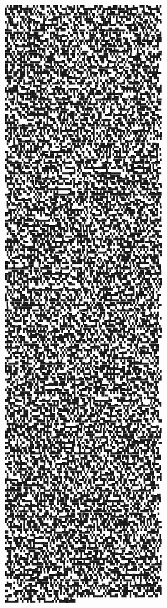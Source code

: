 ▞▟▟▉▜▄▟▄▞▞▝▉▝▚▝▉▝▃▞▆▟▐▞▜▃▄▃▛▟▚▃▆▟▉▟▃▜▄▟▅▝▜▝▇▃▟▞▙▞▙▝▛▝▊▜▞▞▆▃▝▞▙▝▅▃▙▞▚▞▅▟▊▞▄▝▃▛▐▟▇▃▛▜▜▟▄▞▃▜▅▟▄▝▚▝█▞▝▝▉▞▙▃▝▝▐▞▃▟▇▜▝▝▄▝▇▜▝▟▟▞▝▝█▞▟▝▐▝▛▜▟▝▞▜▞▃▚▝▟▃▚▜▙▟▐▝▞▛▐▜▚▟▃▃▙▟▝▟▅▝▐▃▜▃▝▜▜▞▅▟█▜▃▞▜▞▃▃▟▞▆▞▛▞▚▞▝▟▃▝▚▝▚▝▊▃▙▟▉▞▝▝▆▜▅▝▝▟▞▃▃▝▃▟▛▟▄▃▆▃▆▃▃▝▉▟▊▝▛▞▜▞▄▜▜▟▜▜▚▜▙▟█▃▞▝▐▜▟▃▄▃▚▞▜▝▊▝▐▟▞▝▉▟▐▝▜▟▝▝▝▝▆▟▝▟▞▃▚▟▉▝▛▞▚▜▞▛▐▜▙▃▆▝▚▜▟▃▞▃▞▞▄▞▄▟▛▟▞▟▃▞▛▟▇▝▇▝▃▟▉▟▟▃▛▟█▟▚▝▅▃▆▟█▜▅▞▚▞▟▞▄▝▟▃▛▃▟▞▝▝▟▃▜▝▅▛▇▟▞▟▞▜▙▝▞▛▇▝▛▃▟▟▛▃▚▃▞▃▟▟▞▛▇▝▃▜▟▝█▟▝▟▝▞▃▃▝▜▟▟▚▛▇▟▅▃▟▟▜▝▐▝▄▝▃▝▝▃▛▜▞▞▜▟▚▜▜▛▇▞▄▟▛▝▞▜▜▝▉▝▞▜▚▃▙▝▅▟█▝▞▞▄▝▝▟▃▟▛▝▄▜▟▟▛▟▃▜▞▜▟▞▚▃▃▞▝▟█▜▄▃▅▝▛▃▞▃▜▝█▝▅▝▉▝▅▃▞▃▛▞▄▞▜▜▄▞▜▟▝▝▉▝▉▝▜▟▜▜▙▜▅▝▆▟▞▞▆▞▚▃▟▝▟▞▚▟▅▞▅▃▟▃▟▞▄▞▃▝▉▜▛▟▆▞▄▟▉▟▚▟▜▟▐▞▜▟▟▟▇▞▜▟▐▟▛▞▞▜▅▞▚▜▄▃▜▛▇▃▝▜▃▞▆▝█▜▄▝▉▟▟▟▃▟▆▞▚▟▛▝▅▞▞▞▃▝▐▃▝▝▛▜▅▟▃▞▃▞▞▞▚▝▝▝▄▃▚▞▝▟▉▝▉▝▆▝▅▜▙▝▊▝▚▛▐▃▅▜▝▜▙▞▛▃▟▞▅▝▆▃▚▟▛▃▅▝▟▝▄▜▟▜▚▃▟▝▅▟▆▞▞▜▜▃▞▞▄▟█▝▆▃▞▝▜▜▃▞▝▃▆▟▃▝▃▃▃▝▃▞▚▃▛▝▟▞▄▝▇▝▆▟▅▟▞▟▚▝█▞▙▟▜▜▛▜▄▃▟▟█▞▜▞▞▃▟▞▙▜▟▝▐▝▟▃▝▟▉▟▉▞▚▟▟▃▄▞▝▝▝▜▚▃▆▞▃▝▛▞▃▟▐▝▊▟▟▜▛▟▆▟▃▝▅▃▅▟▛▝▝▟▉▟▚▝▃▃▟▟▉▟▇▝▄▃▚▟▊▟▄▝▉▝▐▃▄▝▊▞▆▃▄▝▜▃▜▞▄▜▃▞▆▟▅▜▙▟█▞▛▟▃▟▝▟▞▝▃▜▃▝▊▞▝▟█▃▞▞▛▝▇▟▚▃▅▝▆▜▞▜▅▟▅▜▙▃▆▜▟▃▝▝█▝▉▟▆▞▅▝▟▝▐▃▝▟▟▃▞▛▐▟█▜▅▝█▃▃▝▃▝▉▃▜▟▇▟▅▟█▝▝▝▟▜▚▟▊▞▚▟▟▞▄▝▇▝▃▟▚▃▟▃▞▃▛▝▇▃▆▝▉▃▛▞▜▃▝▝▚▃▞▝▄▝▐▜▅▝▉▟▟▝▊▃▚▟▇▝▛▃▛▃▄▃▝▃▆▝▊▞▅▞▟▞▃▝▆▞▛▜▜▜▞▃▄▃▆▃▜▛▐▟▄▞▚▝▛▞▞▟▆▝▆▞▆▟▜▞▟▃▙▝▅▜▙▝█▜▝▞▆▜▙▜▝▞▟▜▜▛▐▜▛▃▙▞▜▜▚▞▙▟▐▃▙▟▃▟▜▜▄▃▜▝▝▃▚▛▇▜▅▃▜▞▃▃▄▟▃▛▐▃▝▃▜▝▟▞▟▟▞▞▃▜▞▝▄▞▞▝▄▞▅▞▟▝▄▞▃▜▝▟▝▟▅▝▊▟▞▞▞▝▛▟▞▞▝▝▟▟▚▛▐▝▇▃▄▟▃▝▆▟▄▞▝▜▚▟▝▝▇▟▊▟▛▟▞▞▝▞▝▟▚▃▜▝▄▃▞▟▊▟▚▝▝▝▝▝▃▟▅▜▟▝▚▜▟▃▛▝▇▝▃▜▃▞▚▜▟▞▛▝▜▝▛▟█▟▇▜▃▝▛▟▝▃▛▝▊▝▚▛▇▃▝▃▛▟▞▟▟▟▛▞▄▃▚▃▃▟▆▟█▞▄▝▃▝▄▝▆▜▞▟▐▝▅▟▐▟▞▝▃▟▊▝▅▟▜▝▐▟▃▝█▝▟▟▃▝▞▛▇▟▊▟▅▝▐▞▄▝▇▝▃▝▃▝▊▟▐▟▝▟▟▃▞▃▅▞▜▟▅▜▅▟▝▜▅▃▅▃▚▃▛▃▆▛▐▃▆▃▙▝▟▃▄▝▅▟▊▟▉▜▛▝▃▟▃▝▇▛▐▃▝▟▄▟▉▟▞▃▟▞▙▝▜▟▉▞▆▞▄▟▝▃▆▟▆▞▜▝▄▃▄▝█▝▟▃▙▃▄▟▉▞▃▞▆▞▜▝█▃▆▟▃▟▐▝▃▝▆▟▃▜▅▃▅▝▟▃▜▜▝▞▜▝▃▃▄▟▝▞▄▃▄▝▅▃▄▟▄▃▃▃▝▝▛▜▅▃▟▟▜▞▜▃▙▟▞▃▚▝▐▞▛▟▉▃▟▃▅▝▇▃▃▝▃▝▃▜▚▝▜▞▜▜▙▟▉▜▙▃▙▝▉▝▉▃▞▃▙▜▚▟▄▜▃▜▝▝▊▛▇▟▚▞▆▜▄▞▅▟▐▃▆▝▆▞▅▝▛▜▟▝▆▞▛▜▟▛▇▜▜▟█▞▅▞▃▝▄▞▄▟▃▝▆▞▅▟▇▜▃▃▆▃▃▃▄▝▝▃▝▟▃▜▅▃▆▞▅▃▆▝▇▞▞▞▚▝▇▟▃▜▅▝▃▟▐▞▙▝▚▞▝▞▅▝▛▝▐▟▃▃▃▟▇▝▇▟▜▝▇▟▟▟▜▜▙▟█▟▄▟▜▃▜▃▞▟▆▟▆▝▊▝█▃▅▃▅▝▞▞▝▃▜▟▛▝█▞▅▝▟▜▙▛▐▜▟▟▛▜▝▟▐▝▇▞▞▝▄▃▝▝▄▜▚▛▐▞▆▃▆▝▇▝▄▞▛▜▄▝▇▛▐▃▟▜▞▝▟▜▝▝▊▝▇▞▟▜▃▞▙▃▆▟▜▟▞▜▄▃▅▜▚▝▄▃▞▞▞▜▙▟█▟▇▝▛▟▇▜▚▜▟▃▄▃▄▜▝▞▜▃▜▜▟▞▃▞▞▟▆▃▝▟▛▝▃▞▅▝▇▜▝▞▃▝▟▟▃▝▐▝▅▟▜▃▚▝▜▟▜▟▞▝▞▝▅▃▟▝▛▃▄▞▅▞▚▜▛▝▉▞▄▝█▟▝▃▟▟▚▟▜▟▆▞▄▃▃▃▞▞▆▞▟▝▇▜▄▝▇▞▝▞▆▃▅▞▚▟▅▝▄▃▝▝▟▜▄▟▐▃▅▟▇▝▝▜▛▟▆▃▟▟▞▟▅▃▃▟▊▝▊▞▛▝▊▞▄▟▚▝▚▜▄▟▚▟▛▝▟▞▝▜▞▞▚▞▜▞▄▝▉▃▝▟▅▝▄▟▃▝▇▟▐▜▃▜▜▟▐▛▇▟▐▟▐▃▆▝▜▃▞▝▚▜▞▞▜▝▊▟▟▞▄▜▄▃▝▝▇▞▚▃▞▝▇▟▇▜▟▜▞▟█▞▃▃▚▟█▟▟▝▛▃▝▞▃▞▞▃▚▞▚▟▉▜▛▃▞▃▅▜▄▟▇▟█▞▚▃▝▟▊▞▛▟▞▟▃▃▙▃▆▛▐▟▟▜▙▜▝▜▚▛▇▞▜▜▜▟▃▜▅▟▊▃▙▃▚▟▟▞▝▞▆▃▄▟▝▟▜▝█▃▙▟▚▞▝▃▝▝▅▝▅▝▆▞▅▝▛▝▝▜▙▟█▟▞▃▆▃▝▟▆▜▚▜▚▜▝▜▝▜▜▜▄▝▉▜▛▃▆▟▚▝▅▟▊▛▐▟▇▞▃▃▞▜▝▞▚▜▄▟▚▝▞▝▞▝▜▝▅▝▞▃▅▛▇▟▇▜▟▝▜▃▜▟▆▝▃▝▚▞▄▛▐▞▄▃▛▃▝▝▅▞▚▛▇▟▊▝▆▞▟▟▜▟▇▝▅▞▆▃▝▃▝▟▛▝▊▞▚▃▟▜▛▃▙▝▇▟▉▜▟▟▅▝▞▞▆▜▅▝▞▜▛▞▛▃▙▟▃▝█▟▉▃▟▃▃▟▅▜▚▃▚▟▇▟▝▃▚▃▆▝▄▃▄▝▄▜▞▝▅▛▐▃▞▟▜▟▆▟▝▞▙▃▄▞▆▝█▃▅▜▜▟▊▃▜▝▛▞▄▟▇▃▅▟▃▃▞▝▐▟▟▝▐▛▐▟▟▟▞▃▟▟▞▃▟▞▞▟▊▟█▃▙▟▊▛▐▝▟▞▜▃▆▟▟▝▇▞▅▃▛▃▛▝▆▟▜▞▞▝▐▟▚▝▇▜▜▝█▟▊▝▃▞▛▟▃▞▃▞▃▝▜▟▜▃▜▜▝▝█▝▞▝▄▃▚▞▚▝▅▃▝▜▞▝▛▞▜▜▞▞▛▝▃▝▄▟▊▝▃▟▚▜▙▝▞▟▜▃▚▃▞▟▜▃▅▃▄▃▆▟▃▃▄▞▆▃▄▃▄▜▅▃▜▝▚▟▇▟▞▝▛▃▛▟█▝▐▞▆▜▚▝▞▞▞▞▝▜▃▝▜▝▇▟▝▞▞▝▇▞▃▝▄▝▉▞▝▛▐▞▄▛▐▟▆▃▆▜▜▃▄▟▐▟█▃▚▜▝▃▙▝▆▟▟▜▙▜▞▃▚▝▊▟▅▟▚▃▜▟▟▝▟▝▝▝▅▝▟▜▙▟▃▃▜▃▚▟▄▜▝▝▃▟▚▟▐▝▉▜▛▟▇▟█▃▙▃▚▝▛▟▊▞▙▞▟▃▙▟▜▞▞▟▇▞▄▟▇▞▜▜▜▜▞▞▄▟▞▟▉▝▃▟▃▝▊▜▜▜▛▃▃▜▞▃▛▜▃▞▚▝▊▝▝▃▄▟▜▝▚▜▙▝▚▃▚▃▙▃▅▞▅▞▙▝▛▝▝▞▞▞▙▞▄▟▚▝▅▟▟▞▚▜▟▝▃▞▆▃▞▝▆▞▃▜▚▟▜▝▇▞▚▝▞▞▃▞▞▝█▃▟▞▟▟▞▜▄▟▐▃▝▃▝▟▞▜▛▃▅▝▐▝▉▜▄▝▉▞▜▃▅▞▝▃▟▃▛▜▟▞▞▝▟▝▆▟▞▝▜▝▟▜▄▃▄▝▚▟▃▜▅▃▄▝▃▝▐▟▉▟▄▝▊▞▅▃▄▟▐▞▜▟▆▞▜▜▄▝▞▞▟▟▜▟▅▜▚▃▙▟▐▛▐▜▟▟▞▟▟▞▃▟█▞▛▝▞▝▅▟▝▛▇▝▅▝▅▝▇▟▉▟▜▃▛▜▝▝▝▟▚▟▊▜▅▜▃▞▅▃▝▟▆▛▇▟▞▝▟▃▆▟█▜▙▝▜▛▐▝▛▝▞▝▇▟▚▝▇▟▞▝▇▞▞▜▄▝█▝▅▟▅▞▞▟▜▃▝▃▞▞▛▞▚▜▞▜▙▝▞▞▅▛▇▞▜▞▛▞▚▝▛▟▝▃▚▝▜▛▐▜▃▟▚▟▊▟▟▃▅▞▞▜▜▛▇▃▜▟▝▜▛▃▞▃▟▟▇▝▃▝▚▟▅▞▜▜▝▃▄▜▃▝▜▝▊▃▅▃▜▛▇▝▞▃▟▃▞▞▚▝▉▃▞▜▜▃▚▝▞▞▜▃▛▜▝▜▜▝▝▟▟▛▐▜▝▃▄▞▚▞▞▟▇▟▃▜▛▃▟▝▅▝▅▜▄▞▙▛▐▝▅▜▜▝▞▝▜▜▟▃▞▞▚▞▅▝▜▝▛▟▉▃▙▃▅▃▚▝▞▃▝▞▅▞▃▃▅▝▇▟▃▝▞▜▙▃▅▃▟▟▃▝▉▞▃▜▄▃▟▝▆▝▅▞▙▜▃▝▟▝█▟▅▟▃▃▚▞▟▛▇▝▅▝█▞▅▞▃▟▉▞▛▞▟▜▞▝▃▟▚▞▞▟▞▞▆▟█▜▙▟▟▃▆▝▛▟▆▃▝▜▃▝▚▜▜▟▊▝▝▟▉▞▄▝▅▟▛▃▚▃▄▞▆▝▐▞▜▃▟▝▇▝▚▟▟▟▃▞▜▟▉▞▙▛▐▞▆▟▞▞▃▟▝▃▚▞▛▃▙▜▙▟▉▝▆▝▇▟▐▟▉▃▅▞▆▟▜▜▄▞▜▟▟▝▐▛▐▃▅▟▇▃▟▝▊▞▟▝▚▛▐▃▅▛▇▞▟▝▜▃▅▟▊▟▉▞▝▟▃▟▉▝▅▞▛▜▃▃▚▜▄▃▆▞▞▜▃▝▇▜▅▞▛▞▅▝▉▞▆▝▜▝▟▝▊▃▄▃▅▃▚▃▝▜▝▃▅▛▇▝█▛▇▞▃▟▇▜▅▟▟▝▜▞▆▝▞▝▊▝▊▜▃▟▉▜▙▝▜▜▜▝▛▟▝▛▇▜▄▜▝▟▄▃▚▝▜▝▉▃▝▝▝▝▇▞▅▜▚▃▝▜▝▜▞▟▛▝▅▃▜▝▉▃▛▃▅▃▞▃▃▜▟▟▞▟█▝▆▝▉▜▃▃▃▃▙▝▜▟▇▃▟▃▅▜▝▝▜▜▅▃▜▜▄▃▝▟▛▜▅▃▆▝▆▟▟▝▄▞▛▜▜▃▟▛▐▝▇▟▄▛▇▃▅▃▚▃▞▟▝▃▙▃▞▞▄▜▜▞▚▃▙▜▄▝▅▟▜▝▉▟▐▝▆▟▇▞▟▜▝▜▅▝▊▞▟▞▝▜▛▃▅▝▟▝▃▞▜▃▆▝▜▃▞▟▉▝▚▟█▝▃▃▞▜▃▟▇▝▇▃▝▞▚▞▟▟▚▟▆▜▞▝▜▟▃▞▆▝▞▃▆▝▇▜▝▝▛▟▚▝▐▞▞▟▝▟▝▜▅▟▐▞▛▟▝▜▙▞▞▟▉▃▅▜▃▟▞▜▄▟▃▞▆▝▅▜▙▟▆▝▇▝▞▝▅▝▛▛▇▟▟▜▃▟▛▝▜▟▟▝▛▝▜▃▃▃▅▜▚▃▆▟▚▜▜▝▟▜▃▟▃▟▛▝▐▝▆▝▚▃▄▟▉▜▙▝▄▜▛▞▜▟▜▟▄▝▇▟▛▃▞▃▟▜▝▃▙▞▆▟▐▞▅▞▟▃▜▞▙▟▛▞▄▝▊▃▞▟▉▞▆▝▛▜▄▜▄▜▟▝▐▞▃▟▛▜▙▜▚▜▃▞▝▜▛▃▃▟▄▝▟▞▆▟█▟█▝▃▟▞▟▊▟▟▃▛▝▐▝▄▝▜▞▟▞▜▝▉▞▟▟▄▃▙▟▝▞▃▜▞▜▞▞▃▟▝▞▆▃▙▝▛▟▆▟▇▜▛▟▞▃▅▜▄▜▞▃▞▟▊▟▛▟▊▟▜▃▜▟▃▃▛▝▊▞▆▃▜▃▆▜▝▝▅▝▃▞▟▜▛▞▃▝▜▞▛▃▃▞▜▜▜▞▙▜▅▃▙▜▝▟▆▟▛▝▅▟▚▃▙▟▃▟▜▞▞▝▜▜▃▟▅▜▜▃▟▟▐▜▛▝▊▟▞▞▜▝▊▝▄▝▆▃▟▞▙▝▆▜▞▃▟▝▊▃▚▟▊▝▉▜▅▝▞▝▜▟▊▛▇▝▇▜▄▞▆▝▐▟▊▃▆▝▇▟▅▞▝▟▉▝▜▝▇▝▃▃▅▟▜▜▝▟▐▟▛▝▚▞▚▛▐▞▚▞▆▟▃▟▞▝▚▟▊▟▃▝▅▝▞▟▄▞▆▞▝▟█▃▞▃▚▟▝▞▆▃▛▝█▝▛▟▝▟▟▝▄▝▇▝▞▟▆▝▄▟▜▃▜▞▄▟▚▝▐▞▜▃▛▟▞▝▊▟▞▜▃▝▛▝▉▝▊▜▜▝▞▝▜▛▐▃▆▟▊▝▜▃▚▞▅▝▄▞▄▟▊▝▚▟▄▃▃▝▞▟▊▟▛▜▚▜▝▟▉▜▝▛▇▞▞▃▛▞▄▜▅▜▅▞▟▟▝▟▚▞▃▃▛▝▐▟▊▛▐▜▚▝▆▟▇▜▙▃▆▟▄▞▜▝▆▞▛▞▄▝▚▜▅▝▚▜▝▃▃▟▝▃▅▜▝▟▚▝▟▃▚▝▃▟▉▃▟▟▇▟▉▝▊▜▃▝▞▜▃▞▟▟▃▜▚▟▝▞▝▃▚▞▚▛▇▃▆▃▜▃▜▝▇▞▃▃▟▟▃▞▛▝▟▞▞▟▇▟▛▝▞▟▐▜▅▟▟▝▊▜▅▝▚▞▜▟▟▞▛▝▟▞▄▛▐▟▄▜▚▛▐▞▄▛▐▞▄▃▅▟▅▟▛▞▅▃▃▝▊▟▟▞▅▛▐▟▊▛▐▟▆▜▚▟▆▟▆▛▐▟▄▃▄▟▄▝▞▜▚▞▛▝▄▟▊▜▅▜▅▞▙▃▆▟▅▟▜▟▃▜▚▝▐▜▙▃▜▜▝▜▙▃▜▝▇▜▚▃▙▞▚▟▅▝▟▜▚▝▟▞▚▝▜▜▞▞▃▟▃▜▃▝▆▝▄▝▚▜▄▛▇▞▅▝▚▃▆▟▚▟▇▟▞▞▅▟▅▝▇▝▞▜▚▟▅▜▞▝▚▟▊▟▟▟▚▃▛▟▃▟▛▟▃▞▃▃▟▟▉▝▊▛▇▝▞▛▇▞▜▜▟▃▅▞▙▜▜▛▇▃▝▟▆▝▛▃▛▝▞▜▚▟▅▝█▞▝▝▐▛▇▃▛▟▆▜▟▟▉▝▛▜▝▟▛▞▛▞▆▟▊▃▄▝▜▟▐▜▝▟▃▝▟▟▅▟▐▝▉▟▊▞▛▜▃▜▛▞▅▞▝▝▅▜▚▃▆▟▐▞▜▟▚▝█▜▜▜▚▞▜▝▞▞▞▝▛▃▅▝▅▝▜▝▛▝▞▜▚▞▙▟▜▃▃▟▄▛▇▞▆▃▟▞▞▝▜▝▝▜▜▃▆▜▚▝▊▞▝▝▚▟█▟▆▃▚▃▙▃▞▝▜▃▅▞▄▞▞▟█▞▛▟▛▃▜▟▆▝▞▞▚▞▃▟▃▝▆▝▊▛▐▝▐▞▞▝▄▝▐▞▅▝█▟▚▝█▜▃▃▄▃▚▜▝▝▅▞▙▝▅▜▅▞▙▃▛▃▟▜▃▛▇▝▐▜▙▝▚▞▜▟▊▜▚▜▄▟▄▞▛▞▜▟▟▃▄▞▜▝▄▝█▜▟▝▉▃▄▟▊▟▄▟▞▝▟▜▜▃▞▃▞▝▇▜▝▟█▞▚▞▞▝▉▝▃▝▝▃▛▜▅▞▛▞▅▞▟▜▄▜▅▝▉▜▜▃▆▝▉▜▞▝▜▟▄▃▛▃▆▞▞▞▝▞▜▟▝▝▊▝▛▟▅▟▝▟▉▞▟▜▝▝▃▟▚▝▄▟▃▟▃▟▅▜▙▟▄▟▚▜▄▝▇▃▄▞▅▟▇▛▇▛▇▝▟▜▚▜▙▝█▞▙▟▅▞▙▜▄▞▝▜▝▝▟▟▇▟▄▟▜▜▙▟▝▜▙▜▚▃▄▛▇▞▃▞▙▞▃▟▟▝▉▞▃▞▜▃▄▃▟▜▚▜▛▟▛▛▐▟▅▜▝▟▄▝█▞▞▟▆▝▄▃▆▞▚▜▃▟▊▞▚▃▟▜▅▜▙▟▛▃▟▟▟▃▛▜▛▝▝▃▃▟▆▟▊▝▝▜▙▜▞▃▚▞▙▝▆▞▜▜▙▃▙▃▄▃▟▟▇▞▚▝▝▝▝▜▚▞▃▟▇▜▄▟▉▜▚▞▚▞▃▞▃▃▚▟█▟▚▟▝▞▝▝▆▟▚▜▃▃▜▝▐▝▛▞▙▜▚▟▆▝▝▟▝▃▆▃▛▜▛▛▐▞▞▟▃▜▃▟▇▃▚▜▃▞▛▃▅▃▛▝▄▞▄▟▐▃▙▟▄▟▆▟▛▃▄▝▝▃▃▞▙▟▅▃▝▝▉▃▚▃▜▝▇▝▐▟▝▃▅▞▞▝▞▝▞▟▆▃▛▟█▃▞▝▉▝▟▟▊▟█▃▅▝▛▝▟▝█▞▚▞▟▝▅▝█▝▝▝▆▛▐▜▛▞▛▜▃▃▞▞▜▃▆▝▟▛▐▝▉▃▟▝▃▞▆▝▟▃▃▟▝▞▜▜▃▝▛▜▃▃▞▞▅▟█▟▆

